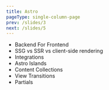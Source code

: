 ```yaml
---
title: Astro
pageType: single-column-page
prev: /slides/3
next: /slides/5
---
```


- Backend For Frontend
- SSG vs SSR vs client-side rendering
- Integrations
- Astro Islands
- Content Collections
- View Transitions
- Partials
